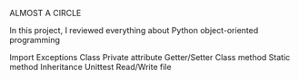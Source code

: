 ALMOST A CIRCLE 

In this project, I reviewed everything about Python object-oriented programming

Import
Exceptions
Class
Private attribute
Getter/Setter
Class method
Static method
Inheritance
Unittest
Read/Write file
